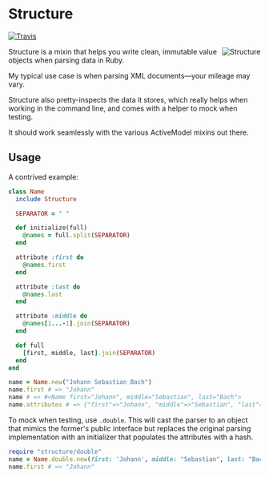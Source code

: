 # Structure

[![Travis](https://travis-ci.org/hakanensari/structure.svg)](https://travis-ci.org/hakanensari/structure)

<img src="http://upload.wikimedia.org/wikipedia/commons/thumb/7/7f/Structure_Paris_les_Halles.jpg/320px-Structure_Paris_les_Halles.jpg" align="right" alt="Structure">

Structure is a mixin that helps you write clean, immutable value objects when parsing data in Ruby.

My typical use case is when parsing XML documents—your mileage may vary.

Structure also pretty-inspects the data it stores, which really helps when working in the command line, and comes with a helper to mock when testing.

It should work seamlessly with the various ActiveModel mixins out there.

## Usage

A contrived example:

```ruby
class Name
  include Structure

  SEPARATOR = " "

  def initialize(full)
    @names = full.split(SEPARATOR)
  end

  attribute :first do
    @names.first
  end

  attribute :last do
    @names.last
  end

  attribute :middle do
    @names[1...-1].join(SEPARATOR)
  end

  def full
    [first, middle, last].join(SEPARATOR)
  end
end

name = Name.new("Johann Sebastian Bach")
name.first # => "Johann"
name # => #<Name first="Johann", middle="Sebastian", last="Bach">
name.attributes # => {"first"=>"Johann", "middle"=>"Sebastian", "last"=>"Bach"}
```

To mock when testing, use `.double`. This will cast the parser to an object that mimics the former's public interface but replaces the original parsing implementation with an initializer that populates the attributes with a hash.

```ruby
require "structure/double"
name = Name.double.new(first: 'Johann', middle: "Sebastian", last: "Bach")
name.first # => "Johann"
```

